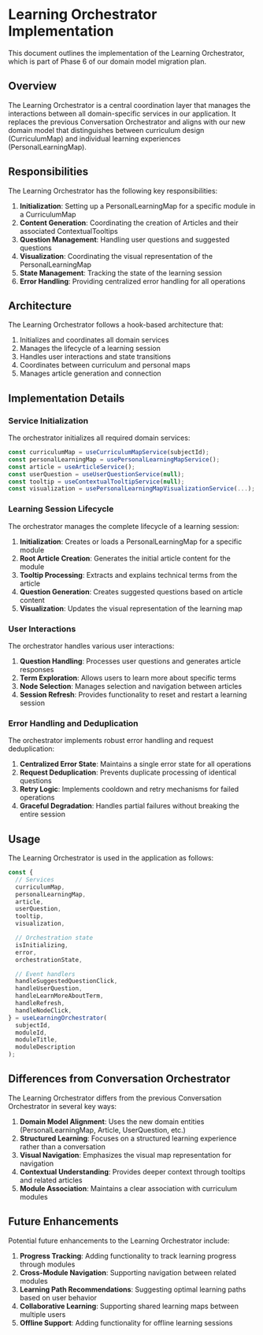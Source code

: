 # Learning Orchestrator Implementation

This document outlines the implementation of the Learning Orchestrator, which is part of Phase 6 of our domain model migration plan.

## Overview

The Learning Orchestrator is a central coordination layer that manages the interactions between all domain-specific services in our application. It replaces the previous Conversation Orchestrator and aligns with our new domain model that distinguishes between curriculum design (CurriculumMap) and individual learning experiences (PersonalLearningMap).

## Responsibilities

The Learning Orchestrator has the following key responsibilities:

1. **Initialization**: Setting up a PersonalLearningMap for a specific module in a CurriculumMap
2. **Content Generation**: Coordinating the creation of Articles and their associated ContextualTooltips
3. **Question Management**: Handling user questions and suggested questions
4. **Visualization**: Coordinating the visual representation of the PersonalLearningMap
5. **State Management**: Tracking the state of the learning session
6. **Error Handling**: Providing centralized error handling for all operations

## Architecture

The Learning Orchestrator follows a hook-based architecture that:

1. Initializes and coordinates all domain services
2. Manages the lifecycle of a learning session
3. Handles user interactions and state transitions
4. Coordinates between curriculum and personal maps
5. Manages article generation and connection

## Implementation Details

### Service Initialization

The orchestrator initializes all required domain services:

```typescript
const curriculumMap = useCurriculumMapService(subjectId);
const personalLearningMap = usePersonalLearningMapService();
const article = useArticleService();
const userQuestion = useUserQuestionService(null);
const tooltip = useContextualTooltipService(null);
const visualization = usePersonalLearningMapVisualizationService(...);
```

### Learning Session Lifecycle

The orchestrator manages the complete lifecycle of a learning session:

1. **Initialization**: Creates or loads a PersonalLearningMap for a specific module
2. **Root Article Creation**: Generates the initial article content for the module
3. **Tooltip Processing**: Extracts and explains technical terms from the article
4. **Question Generation**: Creates suggested questions based on article content
5. **Visualization**: Updates the visual representation of the learning map

### User Interactions

The orchestrator handles various user interactions:

1. **Question Handling**: Processes user questions and generates article responses
2. **Term Exploration**: Allows users to learn more about specific terms
3. **Node Selection**: Manages selection and navigation between articles
4. **Session Refresh**: Provides functionality to reset and restart a learning session

### Error Handling and Deduplication

The orchestrator implements robust error handling and request deduplication:

1. **Centralized Error State**: Maintains a single error state for all operations
2. **Request Deduplication**: Prevents duplicate processing of identical questions
3. **Retry Logic**: Implements cooldown and retry mechanisms for failed operations
4. **Graceful Degradation**: Handles partial failures without breaking the entire session

## Usage

The Learning Orchestrator is used in the application as follows:

```typescript
const {
  // Services
  curriculumMap,
  personalLearningMap,
  article,
  userQuestion,
  tooltip,
  visualization,

  // Orchestration state
  isInitializing,
  error,
  orchestrationState,

  // Event handlers
  handleSuggestedQuestionClick,
  handleUserQuestion,
  handleLearnMoreAboutTerm,
  handleRefresh,
  handleNodeClick,
} = useLearningOrchestrator(
  subjectId,
  moduleId,
  moduleTitle,
  moduleDescription
);
```

## Differences from Conversation Orchestrator

The Learning Orchestrator differs from the previous Conversation Orchestrator in several key ways:

1. **Domain Model Alignment**: Uses the new domain entities (PersonalLearningMap, Article, UserQuestion, etc.)
2. **Structured Learning**: Focuses on a structured learning experience rather than a conversation
3. **Visual Navigation**: Emphasizes the visual map representation for navigation
4. **Contextual Understanding**: Provides deeper context through tooltips and related articles
5. **Module Association**: Maintains a clear association with curriculum modules

## Future Enhancements

Potential future enhancements to the Learning Orchestrator include:

1. **Progress Tracking**: Adding functionality to track learning progress through modules
2. **Cross-Module Navigation**: Supporting navigation between related modules
3. **Learning Path Recommendations**: Suggesting optimal learning paths based on user behavior
4. **Collaborative Learning**: Supporting shared learning maps between multiple users
5. **Offline Support**: Adding functionality for offline learning sessions
